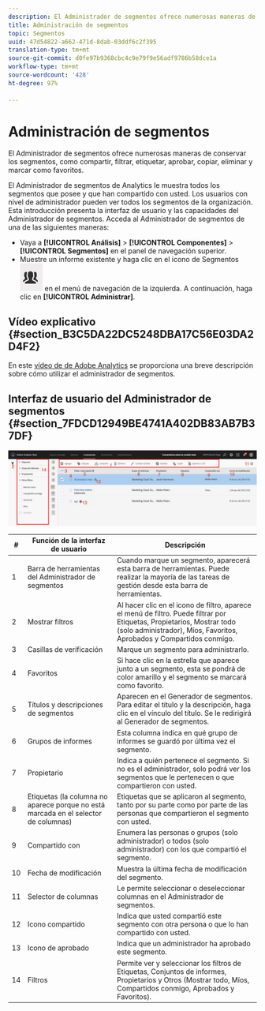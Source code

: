 ```yaml
---
description: El Administrador de segmentos ofrece numerosas maneras de conservar los segmentos, como compartir, filtrar, etiquetar, aprobar, copiar, eliminar y marcar como favoritos.
title: Administración de segmentos
topic: Segmentos
uuid: 47d54822-a662-471d-8dab-03ddf6c2f395
translation-type: tm+mt
source-git-commit: d0fe97b9368cbc4c9e79f9e56adf9786b58dce1a
workflow-type: tm+mt
source-wordcount: '428'
ht-degree: 97%

---
```



# Administración de segmentos

El Administrador de segmentos ofrece numerosas maneras de conservar los segmentos, como compartir, filtrar, etiquetar, aprobar, copiar, eliminar y marcar como favoritos.

El Administrador de segmentos de Analytics le muestra todos los segmentos que posee y que han compartido con usted. Los usuarios con nivel de administrador pueden ver todos los segmentos de la organización. Esta introducción presenta la interfaz de usuario y las capacidades del Administrador de segmentos. Acceda al Administrador de segmentos de una de las siguientes maneras:

* Vaya a **[!UICONTROL Análisis]** > **[!UICONTROL Componentes]** > **[!UICONTROL Segmentos]** en el panel de navegación superior.
* Muestre un informe existente y haga clic en el icono de Segmentos ![](assets/segment_icon.png) en el menú de navegación de la izquierda. A continuación, haga clic en **[!UICONTROL Administrar]**.

## Vídeo explicativo {#section_B3C5DA22DC5248DBA17C56E03DA2D4F2}

En este [vídeo de de Adobe Analytics](https://docs.adobe.com/content/help/en/analytics-learn/tutorials/components/segmentation/segment-management-and-sharing.html) se proporciona una breve descripción sobre cómo utilizar el administrador de segmentos.

## Interfaz de usuario del Administrador de segmentos {#section_7FDCD12949BE4741A402DB83AB7B37DF}

![](assets/segment_manager_ui.png)

| # | Función de la interfaz de usuario | Descripción |
|---|---|---|
| 1 | Barra de herramientas del Administrador de segmentos | Cuando marque un segmento, aparecerá esta barra de herramientas. Puede realizar la mayoría de las tareas de gestión desde esta barra de herramientas. |
| 2 | Mostrar filtros | Al hacer clic en el icono de filtro, aparece el menú de filtro. Puede filtrar por Etiquetas, Propietarios, Mostrar todo (solo administrador), Míos, Favoritos, Aprobados y Compartidos conmigo. |
| 3 | Casillas de verificación | Marque un segmento para administrarlo. |
| 4 | Favoritos | Si hace clic en la estrella que aparece junto a un segmento, esta se pondrá de color amarillo y el segmento se marcará como favorito. |
| 5 | Títulos y descripciones de segmentos | Aparecen en el Generador de segmentos. Para editar el título y la descripción, haga clic en el vínculo del título. Se le redirigirá al Generador de segmentos. |
| 6 | Grupos de informes | Esta columna indica en qué grupo de informes se guardó por última vez el segmento. |
| 7 | Propietario | Indica a quién pertenece el segmento. Si no es el administrador, solo podrá ver los segmentos que le pertenecen o que compartieron con usted. |
| 8 | Etiquetas (la columna no aparece porque no está marcada en el selector de columnas) | Etiquetas que se aplicaron al segmento, tanto por su parte como por parte de las personas que compartieron el segmento con usted. |
| 9 | Compartido con | Enumera las personas o grupos (solo administrador) o todos (solo administrador) con los que compartió el segmento. |
| 10 | Fecha de modificación | Muestra la última fecha de modificación del segmento. |
| 11 | Selector de columnas | Le permite seleccionar o deseleccionar columnas en el Administrador de segmentos. |
| 12 | Icono compartido | Indica que usted compartió este segmento con otra persona o que lo han compartido con usted. |
| 13 | Icono de aprobado | Indica que un administrador ha aprobado este segmento. |
| 14 | Filtros | Permite ver y seleccionar los filtros de Etiquetas, Conjuntos de informes, Propietarios y Otros (Mostrar todo, Míos, Compartidos conmigo, Aprobados y Favoritos). |
